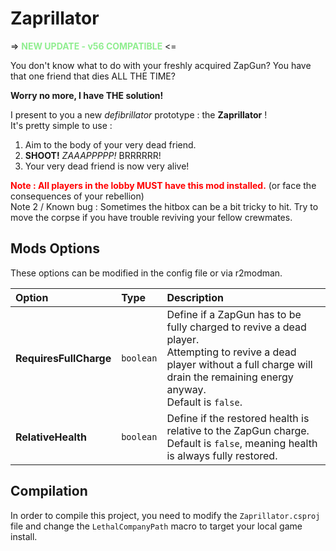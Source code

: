 # Zaprillator

=&gt; <span style="color:lightgreen;font-weight:bold;">NEW UPDATE - v56 COMPATIBLE</span> &lt;=

You don't know what to do with your freshly acquired ZapGun? You have that one friend that dies ALL THE TIME?

**Worry no more, I have THE solution!**

I present to you a new *defibrillator* prototype : the **Zaprillator** !<br/>
It's pretty simple to use :
1. Aim to the body of your very dead friend.
2. **SHOOT!** *ZAAAPPPPP!* BRRRRRR!
3. Your very dead friend is now very alive!

<span style="color:red;font-weight:bold;">Note : All players in the lobby MUST have this mod installed.</span> (or face the consequences of your rebellion)
<br/>Note 2 / Known bug : Sometimes the hitbox can be a bit tricky to hit. Try to move the corpse if you have trouble reviving your fellow crewmates.

## Mods Options
These options can be modified in the config file or via r2modman.

| Option                 | Type      | Description                                                                                                                                                                                      |
|:-----------------------|:----------|:-------------------------------------------------------------------------------------------------------------------------------------------------------------------------------------------------|
| **RequiresFullCharge** | `boolean` | Define if a ZapGun has to be fully charged to revive a dead player.<br/>Attempting to revive a dead player without a full charge will drain the remaining energy anyway.<br/>Default is `false`. |
| **RelativeHealth**     | `boolean` | Define if the restored health is relative to the ZapGun charge.<br/>Default is `false`, meaning health is always fully restored.                                                                 |

## Compilation

In order to compile this project, you need to modify the `Zaprillator.csproj` file and change the `LethalCompanyPath` macro to target your local game install.